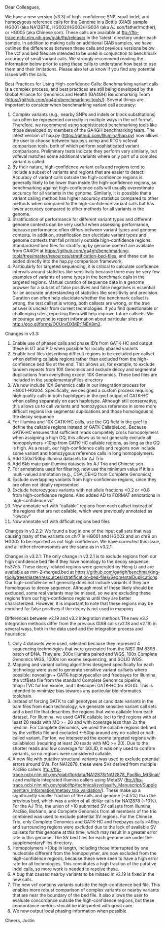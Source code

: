 

Dear Colleagues,

We have a new version (v3.3) of high-confidence SNP, small indel, and homozygous reference calls for the Genome in a Bottle (GIAB) sample HG001 (aka NA12878), HG002/HG003/HG004 (aka AJ son/father/mother), or HG005 (aka Chinese son).  These calls are available at ftp://ftp-trace.ncbi.nlm.nih.gov/giab/ftp/release/ in the 'latest' directory under each sample. In addition to making calls on additional GIAB samples, we have outlined the differences between these calls and previous versions below. The vcf and bed files are intended to be used in conjunction to benchmark accuracy of small variant calls.  We strongly recommend reading the information below prior to using these calls to understand how best to use them and their limitations.  Please also let us know if you find any potential issues with the calls.

Best Practices for Using High-confidence Calls:
Benchmarking variant calls is a complex process, and best practices are still being developed by the Global Alliance for Genomics and Health (GA4GH) Benchmarking Team (https://github.com/ga4gh/benchmarking-tools/).  Several things are important to consider when benchmarking variant call accuracy:
1. Complex variants (e.g., nearby SNPs and indels or block substitutions) can often be represented correctly in multiple ways in the vcf format.  Therefore, we recommend using sophisticated benchmarking tools like those developed by members of the GA4GH benchmarking team.  The latest version of hap.py (https://github.com/Illumina/hap.py) now allows the user to choose between hap.py’s xcmp and RTG’s vcfeval comparison tools, both of which perform sophisticated variant comparisons.  Preliminary tests indicate they perform very similarly, but vcfeval matches some additional variants where only part of a complex variant is called.
2. By their nature, high-confidence variant calls and regions tend to include a subset of variants and regions that are easier to detect.  Accuracy of variant calls outside the high-confidence regions is generally likely to be lower than inside the high-confidence regions, so benchmarking against high-confidence calls will usually overestimate accuracy for all variants in the genome.  Similarly, it is possible that a variant calling method has higher accuracy statistics compared to other methods when compared to the high-confidence variant calls but has lower accuracy compared to other methods for all variants in the genome.
3. Stratification of performance for different variant types and different genome contexts can be very useful when assessing performance, because performance often differs between variant types and genome contexts.  In addition, stratification can elucidate variant types and genome contexts that fall primarily outside high-confidence regions.  Standardized bed files for stratifying by genome context are available from GA4GH at https://github.com/ga4gh/benchmarking-tools/tree/master/resources/stratification-bed-files, and these can be added directly into the hap.py comparison framework. 
4. Particularly for targeted sequencing, it is critical to calculate confidence intervals around statistics like sensitivity because there may be very few examples of variants of some types in the benchmark calls in the targeted regions.
Manual curation of sequence data in a genome browser for a subset of false positives and false negatives is essential for an accurate understanding of statistics like sensitivity and precision.  Curation can often help elucidate whether the benchmark callset is wrong, the test callset is wrong, both callsets are wrong, or the true answer is unclear from current technologies.  If you find questionable or challenging sites, reporting them will help improve future callsets.  We encourage anyone to report information about particular sites at http://goo.gl/forms/OCUnvDXMEt1NEX8m2. 

Changes in v3.3:
1.	Enable use of phased calls and phase ID’s from GATK-HC and output these in GT and PID when possible for locally phased variants
2.	Enable bed files describing difficult regions to be excluded per callset when defining callable regions rather than excluded from the high-confidence bed file at the end.  This allows us, for example, to exclude tandem repeats from 10X Genomics and exclude decoy and segmental duplications from everything except 10X Genomics. These bed files are included in the supplementaryFiles directory
3.	We now include 10X Genomics calls in our integration process for HG001-HG004.  Specifically, we designed a custom process requiring high quality calls in both haplotypes in the gvcf output of GATK-HC when calling separately on each haplotype. Although still conservative, this allows us to call variants and homozygous reference in some more difficult regions like segmental duplications and those homologous to the decoy sequence
4.	For Illumina and 10X GATK-HC calls, use the GQ field in the gvcf to define the callable regions instead of GATK CallableLoci.  Because GATK-HC ensures that sufficient reads completely cross homopolymers when assigning a high GQ, this allows us to not generally exclude all homopolymers >10bp from GATK-HC callable regions, as long as the GQ is high.  As a result, our high-confidence calls and regions now include some variant and homozygous reference calls in long homopolymers.
5.	Add 250x250bp Illumina datasets for AJ Trio
6.	Add 6kb mate pair Illumina datasets fro AJ Trio and Chinese son
7.	For annotations used for filtering, now use the minimum value if it is a multi-valued annotation (e.g., CGA_CEHQ from Complete Genomics)
8.	Exclude overlapping variants from high-confidence regions, since they are often not ideally represented
9.	Exclude heterozygous variants with net allele fractions <0.2 or >0.8 from high-confidence regions. Also added AD to FORMAT annotations in high-confidence vcf
10.	Now annotate vcf with “callable” regions from each callset instead of the regions that are not callable, which were previously annotated as “lowcov”
11.	Now annotate vcf with difficult regions bed files

Changes in v3.2.2:
We found a bug in one of the input call sets that was causing many of the variants on chr7 in HG001 and HG002 and on chr9 on HG002 to be reported as not high confidence.  We have corrected this issue, and all other chromosomes are the same as in v3.2.1.

Changes in v3.2.1:
The only change in v3.2.1 is to exclude regions from our high confidence bed file if they have homology to the decoy sequence hs37d5.  These decoy-related regions were generated by Heng Li and are available as mm-2-merged.bed at https://github.com/ga4gh/benchmarking-tools/tree/master/resources/stratification-bed-files/SegmentalDuplications. Our high-confidence vcf generally does not include variants if they are homologous to decoy sequence. Although most of these likely should be excluded, some real variants may be missed, so we are excluding these regions from our high-confidence regions until they are better characterized. However, it is important to note that these regions may be enriched for false positives if the decoy is not used in mapping.

Differences between v2.19 and v3.2 integration methods
The new v3.2 integration methods differ from the previous GIAB calls (v2.18 and v2.19) in several ways, both in the data used and the integration process and heuristics:
1. Only 4 datasets were used, selected because they represent 4 sequencing technologies that were generated from the NIST RM 8398 batch of DNA.  They are: 300x Illumina paired end WGS, 100x Complete Genomics WGS, 1000x Ion exome sequencing, and SOLID WGS.
2. Mapping and variant calling algorithms designed specifically for each technology were used to generate sensitive variant callsets where possible: novoalign + GATK-haplotypecaller and freebayes for Illumina, the vcfBeta file from the standard Complete Genomics pipeline, tmap+TVC for Ion exome, and Lifescope+GATK-HC for SOLID.  This is intended to minimize bias towards any particular bioinformatics toolchain.
3. Instead of forcing GATK to call genotypes at candidate variants in the bam files from each technology, we generate sensitive variant call sets and a bed file that describes the regions that were callable from each dataset.  For Illumina, we used GATK callable loci to find regions with at least 20 reads with MQ >= 20 and with coverage less than 2x the median.  For Complete Genomics, we used the callable regions defined by the vcfBeta file and excluded +-50bp around any no-called or half-called variant.  For Ion, we intersected the exome targeted regions with callableloci (requiring at least 20 reads with MQ >= 20).  Due to the shorter reads and low coverage for SOLID, it was only used to confirm variants, so no regions were considered callable.
4. A new file with putative structural variants was used to exclude potential errors around SVs.  For NA12878, these were SVs derived from multiple PacBio callers (ftp://ftp-trace.ncbi.nlm.nih.gov/giab/ftp/data/NA12878/NA12878_PacBio_MtSinai/) and multiple integrated illumina callers using MetaSV (ftp://ftp-trace.ncbi.nlm.nih.gov/giab/ftp/technical/svclassify_Manuscript/Supplementary_Information/metasv_trio_validation/).  These make up a significantly smaller fraction of the calls and genome (~4.5%) than the previous bed, which was a union of all dbVar calls for NA12878 (~10%). For the AJ Trio, the union of >10 submitted SV callsets from Illumina, PacBio, BioNano, and Complete Genomics from all members of the trio combined was used to exclude potential SV regions.  For the Chinese Trio, only Complete Genomics and GATK-HC and freebayes calls >49bp and surrounding regions were excluded due to the lack of available SV callsets for this genome at this time, which may result in a greater error rate in this genome.  The SV bed files for each genome are under the supplementaryFiles directory.
5. Homopolymers >10bp in length, including those interrupted by one nucleotide different from the homopolymer, are now excluded from the high-confidence regions, because these were seen to have a high error rate for all technologies.  This constitutes a high fraction of the putative indel calls, so more work is needed to resolve these.
6. A bug that caused nearby variants to be missed in v2.19 is fixed in the new calls.
7. The new vcf contains variants outside the high-confidence bed file.  This enables more robust comparison of complex variants or nearby variants that are near the boundary of the bed file.  It also allows the user to evaluate concordance outside the high-confidence regions, but these concordance metrics should be interpreted with great care.
8. We now output local phasing information when possible.

Cheers,
Justin


